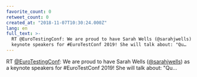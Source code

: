 ```yaml
---
favorite_count: 0
retweet_count: 0
created_at: "2018-11-07T10:30:24.000Z"
lang: en
full_text: >-
  RT @EuroTestingConf: We are proud to have Sarah Wells (@sarahjwells) as a
  keynote speakers for #EuroTestConf 2019! She will talk about: "Qu…
---
```


RT [@EuroTestingConf](https://twitter.com/EuroTestingConf): We are proud to have
Sarah Wells ([@sarahjwells](https://twitter.com/sarahjwells)) as a keynote
speakers for #EuroTestConf 2019! She will talk about: "Qu…

